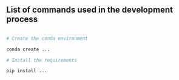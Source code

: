 ## List of commands used in the development process

```bash

# Create the conda environment

conda create ...

# Install the requirements

pip install ...
